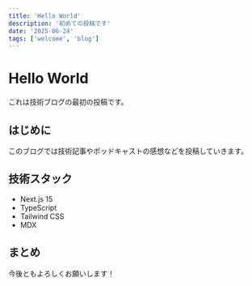 ```yaml
---
title: 'Hello World'
description: '初めての投稿です'
date: '2025-06-24'
tags: ['welcome', 'blog']
---
```


# Hello World

これは技術ブログの最初の投稿です。

## はじめに

このブログでは技術記事やポッドキャストの感想などを投稿していきます。

## 技術スタック

- Next.js 15
- TypeScript
- Tailwind CSS
- MDX

## まとめ

今後ともよろしくお願いします！
